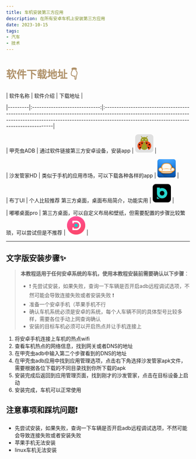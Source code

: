 ```yaml
---
title: 车机安装第三方应用
description: 在所有安卓车机上安装第三方应用
date: 2023-10-15
tags:
- 汽车
- 技术
---
```


# <font color=#B0926A>软件下载地址 👇</font>

| 软件名称    |             软件介绍              | 下载地址                                                                                                                                                                                                                |

|---------|:-----------------------------:|:--------------------------------------------------------------------------------------------------------------------------------------------------------------------------------------------------------------------|

| 甲壳虫ADB  |      通过软件链接第三方安卓设备，安装app      | [<img src="../public/image/甲壳虫ADB.png" width = "50" height = "50"/>](https://apps.sfcdn.org/apk/com.didjdk.adbhelper.f058658b87b35f5f74ccf64698053e83.apk?response-content-type=application%2fvnd.android.package-archive) |

| 沙发管家HD  |    类似于手机的应用市场，可以下载各种各样的app    | [<img src="../public/image/沙发管家HD.jpg" width = "50" height = "50"/>](https://yy.sfcdn.org/pad_webwww/pad_webwww_pad_sfgj_4.9.42.apk)                                                                                |

| 布丁UI     |   个人比较推荐  第三方桌面，桌面布局简介，功能实用   | [<img src="../public/image/布丁UI.png" width = "50" height = "50"/>](https://assets.autoshafa.com/upgrades/buding_bb092413900b40175c9aadacecc6b453.1.1.2.apk)                                                         |

| 嘟嘟桌面pro | 第三方桌面，可以自定义布局和壁纸，但需要配置的步骤比较繁琐，可以尝试但是不推荐 | [<img src="../public/image/嘟嘟桌面pro.jpg" width = "50" height = "50"/>](https://file-qiniu2.dudu-lucky.com/filemanage/202308181002070dfc85afd90645f2b25bc2500ab9e8fb.apk)                                             |

---

## 文字版安装步骤✨
> **本教程适用于任何安卓系统的车机，使用本教程安装前需要确认以下步骤**：
> - ❗ 先尝试安装，如果失败，查询一下车辆是否开启adb远程调试选项，不然可能会导致连接失败或者安装失败 ❗
> - 准备一个安卓手机（苹果手机不行
> - 确认车机系统必须是安卓的系统，每个人车辆不同的具体型号比较多样，需要各位手动上网查询确认
> - 安装的目标车机必须可以开启热点并让手机连接上


1. 将安卓手机连接上车机的热点wifi
2. 查看车机热点的网络信息，找到网关或者DNS的地址
3. 在甲壳虫adb中输入第二个步骤看到的DNS的地址
4. 在甲壳虫adb应用中找到应用管理选项，点击右下角选择沙发管家apk文件，需要根据各位下载的不同目录找到你所下载的apk
5. 安装完成后返回到应用管理页面，找到刚才的沙发管家，点击在目标设备上启动
6. 安装完成，车机可以正常使用

## 注意事项和踩坑问题❗ 
- 先尝试安装，如果失败，查询一下车辆是否开启adb远程调试选项，不然可能会导致连接失败或者安装失败
- 苹果手机无法安装
- linux车机无法安装

